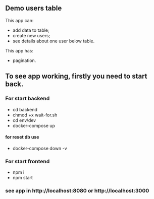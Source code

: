 ## Demo users table

This app can: 
- add data to table;
- create new users; 
- see details about one user below table.

This app has: 
- pagination.

## To see app working, firstly you need to start back.

### For start backend

- cd backend
- chmod +x wait-for.sh
- cd env/dev
- docker-compose up

#### for reset db use 

- docker-compose down -v

### For start frontend

- npm i
- npm start

### see app in http://localhost:8080 or http://localhost:3000